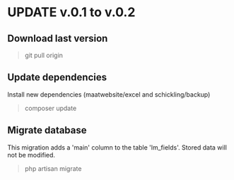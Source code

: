 UPDATE v.0.1 to v.0.2
=====================

Download last version
---------------------

> git pull origin

Update dependencies
-------------------

Install new dependencies (maatwebsite/excel and schickling/backup)

> composer update

Migrate database
----------------

This migration adds a 'main' column to the table 'lm_fields'. Stored data will not be modified.

> php artisan migrate
